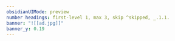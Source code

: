 ```yaml
---
obsidianUIMode: preview
number headings: first-level 1, max 3, skip ^skipped, _.1.1.
banner: "![[ad.jpg]]"
banner_y: 0.19
---
```

